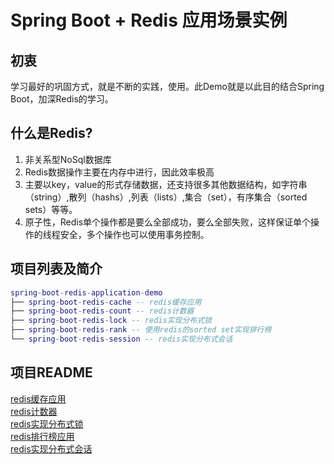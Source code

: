 # Spring Boot + Redis 应用场景实例

## 初衷
学习最好的巩固方式，就是不断的实践，使用。此Demo就是以此目的结合Spring Boot，加深Redis的学习。
## 什么是Redis?
1. 非关系型NoSql数据库
2. Redis数据操作主要在内存中进行，因此效率极高
3. 主要以key，value的形式存储数据，还支持很多其他数据结构，如字符串（string）,散列（hashs）,列表（lists）,集合（set），有序集合（sorted sets）等等。
4. 原子性，Redis单个操作都是要么全部成功，要么全部失败，这样保证单个操作的线程安全，多个操作也可以使用事务控制。
## 项目列表及简介
``` lua
spring-boot-redis-application-demo
├── spring-boot-redis-cache -- redis缓存应用
├── spring-boot-redis-count -- redis计数器
├── spring-boot-redis-lock -- redis实现分布式锁
├── spring-boot-redis-rank -- 使用redis的sorted set实现排行榜
└── spring-boot-redis-session -- redis实现分布式会话
```
## 项目README

[redis缓存应用](https://github.com/fengcheZt/spring-boot-redis-application-demo/tree/master/spring-boot-redis-cache)  
[redis计数器](https://github.com/fengcheZt/spring-boot-redis-application-demo/tree/master/spring-boot-redis-count)  
[redis实现分布式锁](https://github.com/fengcheZt/spring-boot-redis-application-demo/tree/master/spring-boot-redis-lock)  
[redis排行榜应用](https://github.com/fengcheZt/spring-boot-redis-application-demo/tree/master/spring-boot-redis-rank)  
[redis实现分布式会话](https://github.com/fengcheZt/spring-boot-redis-application-demo/tree/master/spring-boot-redis-session)